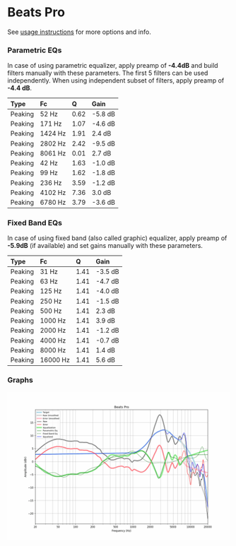 # Beats Pro
See [usage instructions](https://github.com/jaakkopasanen/AutoEq#usage) for more options and info.

### Parametric EQs
In case of using parametric equalizer, apply preamp of **-4.4dB** and build filters manually
with these parameters. The first 5 filters can be used independently.
When using independent subset of filters, apply preamp of **-4.4 dB**.

| Type    | Fc      |    Q | Gain    |
|:--------|:--------|:-----|:--------|
| Peaking | 52 Hz   | 0.62 | -5.8 dB |
| Peaking | 171 Hz  | 1.07 | -4.6 dB |
| Peaking | 1424 Hz | 1.91 | 2.4 dB  |
| Peaking | 2802 Hz | 2.42 | -9.5 dB |
| Peaking | 8061 Hz | 0.01 | 2.7 dB  |
| Peaking | 42 Hz   | 1.63 | -1.0 dB |
| Peaking | 99 Hz   | 1.62 | -1.8 dB |
| Peaking | 236 Hz  | 3.59 | -1.2 dB |
| Peaking | 4102 Hz | 7.36 | 3.0 dB  |
| Peaking | 6780 Hz | 3.79 | -3.6 dB |

### Fixed Band EQs
In case of using fixed band (also called graphic) equalizer, apply preamp of **-5.9dB**
(if available) and set gains manually with these parameters.

| Type    | Fc       |    Q | Gain    |
|:--------|:---------|:-----|:--------|
| Peaking | 31 Hz    | 1.41 | -3.5 dB |
| Peaking | 63 Hz    | 1.41 | -4.7 dB |
| Peaking | 125 Hz   | 1.41 | -4.0 dB |
| Peaking | 250 Hz   | 1.41 | -1.5 dB |
| Peaking | 500 Hz   | 1.41 | 2.3 dB  |
| Peaking | 1000 Hz  | 1.41 | 3.9 dB  |
| Peaking | 2000 Hz  | 1.41 | -1.2 dB |
| Peaking | 4000 Hz  | 1.41 | -0.7 dB |
| Peaking | 8000 Hz  | 1.41 | 1.4 dB  |
| Peaking | 16000 Hz | 1.41 | 5.6 dB  |

### Graphs
![](./Beats%20Pro.png)